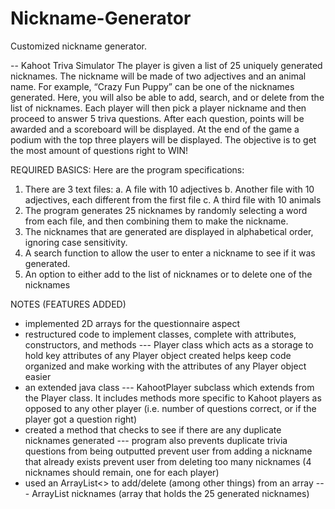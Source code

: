 # Nickname-Generator

Customized nickname generator. 

-- Kahoot Triva Simulator 
The player is given a list of 25 uniquely generated nicknames. The nickname will be made of two adjectives and an animal name. For example, “Crazy Fun
Puppy” can be one of the nicknames generated. Here, you will 
also be able to add, search, and or delete from the list of nicknames. Each player
will then pick a player nickname and then proceed to answer 5 triva questions. 
After each question, points will be awarded and a scoreboard will be 
displayed. At the end of the game a podium with the top three players will be 
displayed. The objective is to get the most amount of questions right to WIN!

REQUIRED BASICS: Here are the program specifications:
1. There are 3 text files:
a. A file with 10 adjectives
b. Another file with 10 adjectives, each different from the first file
c. A third file with 10 animals
2. The program generates 25 nicknames by randomly selecting a word from each file,
and then combining them to make the nickname.
3. The nicknames that are generated are displayed in alphabetical order, ignoring
case sensitivity.
4. A search function to allow the user to enter a nickname to see if it was generated.
5. An option to either add to the list of nicknames or to delete one of the nicknames

NOTES (FEATURES ADDED)
- implemented 2D arrays for the questionnaire aspect
- restructured code to implement classes, complete with attributes, constructors, and methods
  --- Player class which acts as a storage to hold key attributes of any Player object created
      helps keep code organized and make working with the attributes of any Player object easier
- an extended java class
  --- KahootPlayer subclass which extends from the Player class. It includes methods more specific
      to Kahoot players as opposed to any other player (i.e. number of questions correct, or if the
      player got a question right)
- created a method that checks to see if there are any duplicate nicknames generated
  --- program also prevents duplicate trivia questions from being outputted
      prevent user from adding a nickname that already exists
      prevent user from deleting too many nicknames (4 nicknames should remain, one for each player)
- used an ArrayList<> to add/delete (among other things) from an array
  --- ArrayList<String> nicknames (array that holds the 25 generated nicknames)
